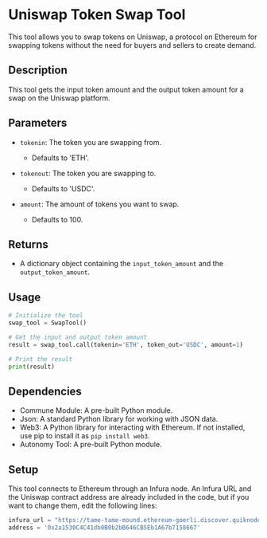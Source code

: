 # Uniswap Token Swap Tool

This tool allows you to swap tokens on Uniswap, a protocol on Ethereum for swapping tokens without the need for buyers and sellers to create demand.

## Description

This tool gets the input token amount and the output token amount for a swap on the Uniswap platform.

## Parameters

- `tokenin`: The token you are swapping from.
  - Defaults to 'ETH'.

- `tokenout`: The token you are swapping to.
  - Defaults to 'USDC'.

- `amount`: The amount of tokens you want to swap.
  - Defaults to 100.

## Returns

- A dictionary object containing the `input_token_amount` and the `output_token_amount`.

## Usage

```python
# Initialize the tool
swap_tool = SwapTool()

# Get the input and output token amount
result = swap_tool.call(tokenin='ETH', token_out='USDC', amount=1)

# Print the result
print(result)
```

## Dependencies

- Commune Module: A pre-built Python module.
- Json: A standard Python library for working with JSON data.
- Web3: A Python library for interacting with Ethereum. If not installed, use pip to install it as `pip install web3`.
- Autonomy Tool: A pre-built Python module.

## Setup

This tool connects to Ethereum through an Infura node. An Infura URL and the Uniswap contract address are already included in the code, but if you want to change them, edit the following lines:

```python
infura_url = "https://tame-tame-mound.ethereum-goerli.discover.quiknode.pro/60eccfb9952049ec1b6afe53922c5c006fff17cd/"
address = '0x2a1530C4C41db0B0b2bB646CB5Eb1A67b7158667'
```
